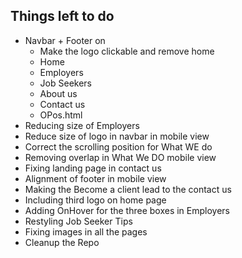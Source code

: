 ## Things left to do

* Navbar +  Footer on 
  * Make the logo clickable and remove home
  * Home
  * Employers
  * Job Seekers
  * About us
  * Contact us
  * OPos.html
* Reducing size of Employers 
* Reduce size of logo in navbar in mobile view
* Correct the scrolling position for What WE do
* Removing overlap in What We DO mobile view
* Fixing landing page in contact us
* Alignment of footer in mobile view
* Making the Become a client lead to the contact us
* Including third logo on home page
* Adding OnHover for the three boxes in Employers
* Restyling Job Seeker Tips 
* Fixing images in all the pages
* Cleanup the Repo
